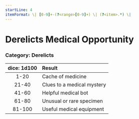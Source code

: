 ```yaml
---
startLine: 4
itemFormat: \| [0-9]+-(?<range>[0-9]+) \| (?<item>.*) \|
---
```

# Derelicts Medical Opportunity
### Category: Derelicts

| dice: 1d100 | Result |
|:----:|:-------|
| 1-20 | Cache of medicine |
| 21-40 | Clues to a medical mystery |
| 41-60 | Helpful medical bot |
| 61-80 | Unusual or rare specimen |
| 81-100 | Useful medical equipment |